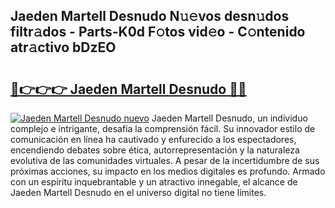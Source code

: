## Jaeden Martell Desnudo N𝚞𝚎vos desn𝚞dos filtr𝚊dos - Parts-K0d F𝚘tos vid𝚎o - C𝚘ntenido atr𝚊ctivo bDzEO

# <h2><a href="http://mb7v7rn.tromn.icu/?c=Jaeden+Martell+Desnudo">🔗👉👉👉 Jaeden Martell Desnudo 🔗🔗</a></h2>

[![Jaeden Martell Desnudo nuevo](https://i.imgur.com/pEAQMta.gif)](http://mb7v7rn.tromn.icu/?c=Jaeden+Martell+Desnudo)
Jaeden Martell Desnudo, un individuo complejo e intrigante, desafía la comprensión fácil. Su innovador estilo de comunicación en línea ha cautivado y enfurecido a los espectadores, encendiendo debates sobre ética, autorrepresentación y la naturaleza evolutiva de las comunidades virtuales. A pesar de la incertidumbre de sus próximas acciones, su impacto en los medios digitales es profundo. Armado con un espíritu inquebrantable y un atractivo innegable, el alcance de Jaeden Martell Desnudo en el universo digital no tiene límites.

